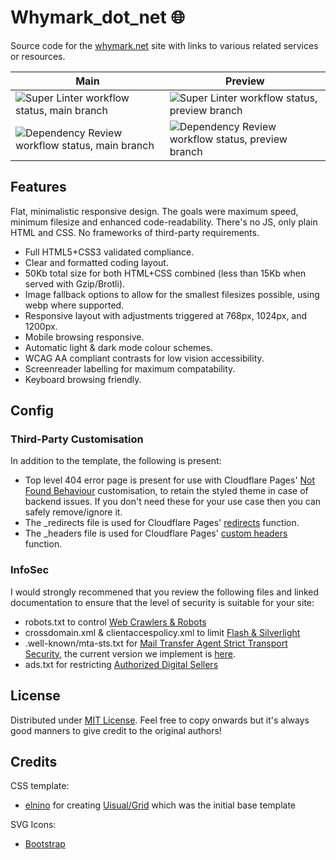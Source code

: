 # Whymark_dot_net :globe_with_meridians:
Source code for the [whymark.net](https://whymark.net/) site with links to various related services or resources.

| Main  | Preview |
| ------------- | ------------- |
| ![Super Linter workflow status, main branch](https://github.com/daniel-whymark/whymark_dot_net/actions/workflows/super_linter.yml/badge.svg?branch=main)  | ![Super Linter workflow status, preview branch](https://github.com/daniel-whymark/whymark_dot_net/actions/workflows/super_linter.yml/badge.svg?branch=preview)  |
| ![Dependency Review workflow status, main branch](https://github.com/daniel-whymark/whymark_dot_net/actions/workflows/dependency_review.yml/badge.svg?branch=main)  | ![Dependency Review workflow status, preview branch](https://github.com/daniel-whymark/whymark_dot_net/actions/workflows/dependency_review.yml/badge.svg?branch=preview)  |


## Features
Flat, minimalistic responsive design. The goals were maximum speed, minimum filesize and enhanced code-readability. There's no JS, only plain HTML and CSS. No frameworks of third-party requirements.

- Full HTML5+CSS3 validated compliance.
- Clear and formatted coding layout.
- 50Kb total size for both HTML+CSS combined (less than 15Kb when served with Gzip/Brotli).
- Image fallback options to allow for the smallest filesizes possible, using webp where supported.
- Responsive layout with adjustments triggered at 768px, 1024px, and 1200px.
- Mobile browsing responsive.
- Automatic light & dark mode colour schemes.
- WCAG AA compliant contrasts for low vision accessibility.
- Screenreader labelling for maximum compatability.
- Keyboard browsing friendly.


## Config
### Third-Party Customisation
In addition to the template, the following is present:
- Top level 404 error page is present for use with Cloudflare Pages' [Not Found Behaviour](https://developers.cloudflare.com/pages/platform/serving-pages/) customisation, to retain the styled theme in case of backend issues. If you don't need these for your use case then you can safely remove/ignore it.
- The _redirects file is used for Cloudflare Pages' [redirects](https://developers.cloudflare.com/pages/platform/redirects/) function.
- The _headers file is used for Cloudflare Pages' [custom headers](https://developers.cloudflare.com/pages/platform/headers/) function.


### InfoSec
I would strongly recommened that you review the following files and linked documentation to ensure that the level of security is suitable for your site:
- robots.txt to control [Web Crawlers & Robots](https://en.wikipedia.org/wiki/Robots_exclusion_standard)
- crossdomain.xml & clientaccespolicy.xml to limit [Flash & Silverlight](https://en.wikipedia.org/wiki/Cross-site_request_forgery)
- .well-known/mta-sts.txt for [Mail Transfer Agent Strict Transport Security](https://www.ncsc.gov.uk/collection/email-security-and-anti-spoofing/using-mta-sts-to-protect-the-privacy-of-your-emails), the current version we implement is [here](https://github.com/daniel-whymark/whymark_dot_net_mta-sts).
- ads.txt for restricting [Authorized Digital Sellers](https://iabtechlab.com/ads-txt/)


## License
Distributed under [MIT License](https://opensource.org/licenses/MIT). Feel free to copy onwards but it's always good manners to give credit to the original authors!


## Credits
CSS template:  
- [elnino](https://github.com/elnino) for creating [Uisual/Grid](https://github.com/uisual/freebies/tree/master/grid) which was the initial base template

SVG Icons:
- [Bootstrap](https://icons.getbootstrap.com)
